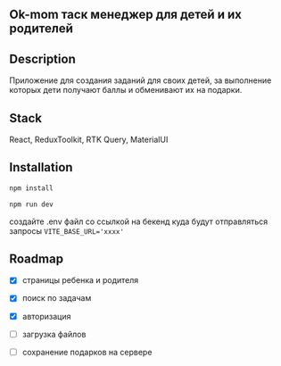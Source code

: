 ## Ok-mom таск менеджер для детей и их родителей

## Description
Приложение для создания заданий для своих детей, за выполнение которых дети получают баллы и обменивают их на подарки.
## Stack
React, ReduxToolkit, RTK Query, MaterialUI

## Installation
```bash
npm install 
```
```bash
npm run dev 
```
создайте .env файл со ссылкой на бекенд куда будут отправляться запросы 
``` VITE_BASE_URL='xxxx' ```

## Roadmap
- [x] страницы ребенка и родителя
- [x] поиск по задачам
- [x] авторизация
- [ ] загрузка файлов
- [ ] сохранение подарков на сервере


